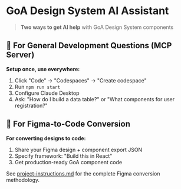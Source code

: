 # GoA Design System AI Assistant

> **Two ways to get AI help** with GoA Design System components

## 🚀 For General Development Questions (MCP Server)

**Setup once, use everywhere:**

1. Click "Code" → "Codespaces" → "Create codespace"
2. Run `npm run start`
3. Configure Claude Desktop
4. Ask: "How do I build a data table?" or "What components for user registration?"

## 🎨 For Figma-to-Code Conversion

**For converting designs to code:**

1. Share your Figma design + component export JSON
2. Specify framework: "Build this in React"
3. Get production-ready GoA component code

See [project-instructions.md](./project-instructions.md) for the complete Figma conversion methodology.

